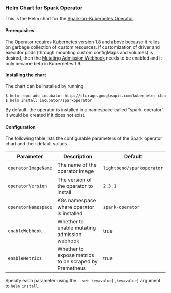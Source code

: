 ### Helm Chart for Spark Operator

This is the Helm chart for the [Spark-on-Kubernetes Operator](https://github.com/GoogleCloudPlatform/spark-on-k8s-operator).

#### Prerequisites

The Operator requires Kubernetes version 1.8 and above because it relies on garbage collection of custom resources. If customization of driver and executor pods (through mounting custom configMaps and volumes) is desired, then the [Mutating Admission Webhook](https://github.com/GoogleCloudPlatform/spark-on-k8s-operator/blob/master/docs/quick-start-guide.md#using-the-mutating-admission-webhook) needs to be enabled and it only became beta in Kubernetes 1.9.

#### Installing the chart

The chart can be installed by running:

```bash
$ helm repo add incubator http://storage.googleapis.com/kubernetes-charts-incubator
$ helm install incubator/sparkoperator
```

By default, the operator is installed in a namespace called "spark-operator". It would be created if it does not exist.

#### Configuration

The following table lists the configurable parameters of the Spark operator chart and their default values.

| Parameter           | Description                                           | Default                   |
| ------------------- | ----------------------------------------------------- | ------------------------- |
| `operatorImageName` | The name of the operator image                        | `lightbend/sparkoperator` |
| `operatorVersion`   | The version of the operator to install                | `2.3.1`                   |
| `operatorNamespace` | K8s namespace where operator is installed             | `spark-operator`          |
| `enableWebhook`     | Whether to enable mutating admission webhook          | true                      |
| `enableMetrics`     | Whether to expose metrics to be scraped by Premetheus | true                      |

Specify each parameter using the `--set key=value[,key=value]` argument to `helm install`. 

